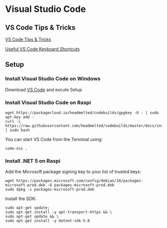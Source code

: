 # Visual Studio Code

## VS Code Tips & Tricks

[VS Code Tips & Tricks](https://github.com/Microsoft/vscode-tips-and-tricks)

[Useful VS Code Keyboard Shortcuts](https://zellwk.com/blog/useful-vscode-keyboard-shortcuts/)

## Setup

### Install Visual Studio Code on Windows

Download [VS Code](https://code.visualstudio.com/) and excute Setup

### Install Visual Studio Code on Raspi

```
wget https://packagecloud.io/headmelted/codebuilds/gpgkey -O - | sudo apt-key add -
curl -L https://raw.githubusercontent.com/headmelted/codebuilds/master/docs/installers/apt.sh | sudo bash
```

You can start VS Code from the Terminal using:

```
code-oss .
```

### Install .NET 5 on Raspi

Add the Microsoft package signing key to your list of trusted keys:

```
wget https://packages.microsoft.com/config/debian/10/packages-microsoft-prod.deb -O packages-microsoft-prod.deb
sudo dpkg -i packages-microsoft-prod.deb
```

Install the SDK:

```
sudo apt-get update;
sudo apt-get install -y apt-transport-https && \
sudo apt-get update && \
sudo apt-get install -y dotnet-sdk-5.0
```
